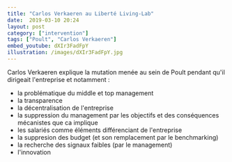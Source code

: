 ```yaml
---
title: "Carlos Verkaeren au Liberté Living-Lab"
date:  2019-03-10 20:24
layout: post
category: ["intervention"]
tags: ["Poult", "Carlos Verkaeren"]
embed_youtube: dXIr3FadFpY
illustration: /images/dXIr3FadFpY.jpg
---
```


Carlos Verkaeren explique la mutation menée au sein de Poult pendant qu'il dirigeait l'entreprise et notamment :
 
 - la problématique du middle et top management
 - la transparence
 - la décentralisation de l'entreprise
 - la suppression du management par les objectifs et des conséquences mécanistes que ca implique
 - les salariés comme éléments différenciant de l'entreprise
 - la suppresion des budget (et son remplacement par le benchmarking)
 - la recherche des signaux faibles (par le management)
 - l'innovation

